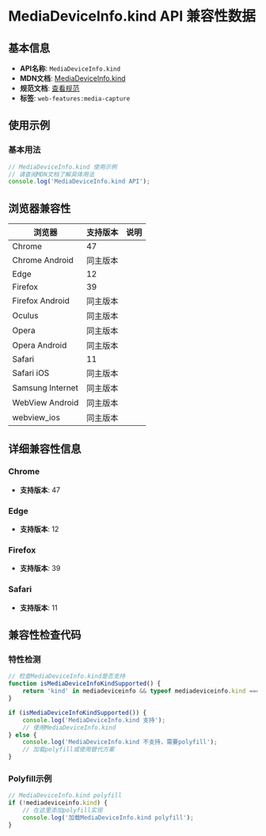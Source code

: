 # MediaDeviceInfo.kind API 兼容性数据

## 基本信息

- **API名称**: `MediaDeviceInfo.kind`
- **MDN文档**: [MediaDeviceInfo.kind](https://developer.mozilla.org/docs/Web/API/MediaDeviceInfo/kind)
- **规范文档**: [查看规范](https://w3c.github.io/mediacapture-main/#dom-mediadeviceinfo-kind)
- **标签**: `web-features:media-capture`

## 使用示例

### 基本用法

```javascript
// MediaDeviceInfo.kind 使用示例
// 请查阅MDN文档了解具体用法
console.log('MediaDeviceInfo.kind API');
```

## 浏览器兼容性

| 浏览器 | 支持版本 | 说明 |
|--------|----------|------|
| Chrome | 47 |  |
| Chrome Android | 同主版本 |  |
| Edge | 12 |  |
| Firefox | 39 |  |
| Firefox Android | 同主版本 |  |
| Oculus | 同主版本 |  |
| Opera | 同主版本 |  |
| Opera Android | 同主版本 |  |
| Safari | 11 |  |
| Safari iOS | 同主版本 |  |
| Samsung Internet | 同主版本 |  |
| WebView Android | 同主版本 |  |
| webview_ios | 同主版本 |  |

## 详细兼容性信息

### Chrome

- **支持版本**: 47

### Edge

- **支持版本**: 12

### Firefox

- **支持版本**: 39

### Safari

- **支持版本**: 11

## 兼容性检查代码

### 特性检测

```javascript
// 检查MediaDeviceInfo.kind是否支持
function isMediaDeviceInfoKindSupported() {
    return 'kind' in mediadeviceinfo && typeof mediadeviceinfo.kind === 'function';
}

if (isMediaDeviceInfoKindSupported()) {
    console.log('MediaDeviceInfo.kind 支持');
    // 使用MediaDeviceInfo.kind
} else {
    console.log('MediaDeviceInfo.kind 不支持，需要polyfill');
    // 加载polyfill或使用替代方案
}
```

### Polyfill示例

```javascript
// MediaDeviceInfo.kind polyfill
if (!mediadeviceinfo.kind) {
    // 在这里添加polyfill实现
    console.log('加载MediaDeviceInfo.kind polyfill');
}
```

